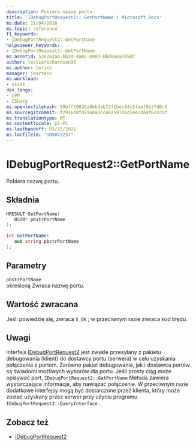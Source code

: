 ```yaml
---
description: Pobiera nazwę portu.
title: 'IDebugPortRequest2:: GetPortName | Microsoft Docs'
ms.date: 11/04/2016
ms.topic: reference
f1_keywords:
- IDebugPortRequest2::GetPortName
helpviewer_keywords:
- IDebugPortRequest2::GetPortName
ms.assetid: 53e2a3a4-bb34-4a02-a983-6bd84ea70587
author: leslierichardson95
ms.author: lerich
manager: jmartens
ms.workload:
- vssdk
dev_langs:
- CPP
- CSharp
ms.openlocfilehash: 89bff19026a8bbdab72f1bec84c5feef0b37d8c6
ms.sourcegitcommit: f2916d8fd296b92cc402597d1d1eecda4f6cccbf
ms.translationtype: MT
ms.contentlocale: pl-PL
ms.lasthandoff: 03/25/2021
ms.locfileid: "105072237"
---
```

# <a name="idebugportrequest2getportname"></a>IDebugPortRequest2::GetPortName
Pobiera nazwę portu.

## <a name="syntax"></a>Składnia

```cpp
HRESULT GetPortName( 
   BSTR* pbstrPortName
);
```

```csharp
int GetPortName( 
   out string pbstrPortName
);
```

## <a name="parameters"></a>Parametry
`pbstrPortName`\
określoną Zwraca nazwę portu.

## <a name="return-value"></a>Wartość zwracana
 Jeśli powiedzie się, zwraca `S_OK` ; w przeciwnym razie zwraca kod błędu.

## <a name="remarks"></a>Uwagi
 Interfejs [IDebugPortRequest2](../../../extensibility/debugger/reference/idebugportrequest2.md) jest zwykle przesyłany z pakietu debugowania (klient) do dostawcy portu (serwera) w celu uzyskania połączenia z portem. Zarówno pakiet debugowania, jak i dostawca portów są świadomi możliwych wyborów dla portu. Jeśli prosty ciąg może opisywać port, `IDebugPortRequest2::GetPortName` Metoda zawiera wystarczające informacje, aby nawiązać połączenie. W przeciwnym razie dodatkowe interfejsy mogą być dostarczone przez klienta, który może zostać uzyskany przez serwer przy użyciu programu `IDebugPortRequest2::QueryInterface` .

## <a name="see-also"></a>Zobacz też
- [IDebugPortRequest2](../../../extensibility/debugger/reference/idebugportrequest2.md)
